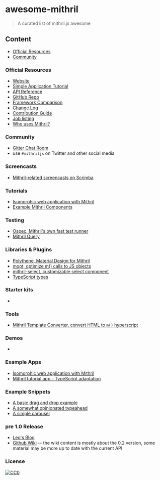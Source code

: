 # awesome-mithril
> A curated list of mithril.js awesome

## Content

- [Official Resources](#official-resources)
- [Community](#community)

### Official Resources

- [Website](http://mithril.js.org/)
- [Simple Application Tutorial](http://mithril.js.org/simple-application.html)
- [API Reference](http://mithril.js.org/api.html)
- [GitHub Repo](https://github.com/lhorie/mithril.js)
- [Framework Comparison](http://mithril.js.org/framework-comparison.html)
- [Change Log](http://mithril.js.org/change-log.html)
- [Contribution Guide](http://mithril.js.org/contributing.html)
- [Job listing](https://github.com/lhorie/mithril.js/wiki/JOBS)
- [Who uses Mithril?](https://github.com/lhorie/mithril.js/wiki/Who-Uses-Mithril)


### Community

- [Gitter Chat Room](https://gitter.im/lhorie/mithril.js)
- use `#mithriljs` on Twitter and other social media

### Screencasts

- [Mithril-related screencasts on Scrimba](https://scrimba.com/topic-mithril)

### Tutorials

- [Isomorphic web application with Mithril](http://isomorphic-mithril.mvlabs.it)
- [Example Mithril Components](https://mithril-examples.firebaseapp.com/)


### Testing

- [Ospec, Mithril's own fast test runner](https://github.com/lhorie/mithril.js/tree/rewrite/ospec)
- [Mithril Query](https://github.com/StephanHoyer/mithril-query)


### Libraries & Plugins

- [Polythene, Material Design for Mithril](https://github.com/ArthurClemens/Polythene)
- [mopt, optimize m() calls to JS objects](https://github.com/tivac/mopt)
- [mithril-select, customizable select component](https://www.npmjs.com/package/mithril-select)
- [TypeScript types](https://www.npmjs.com/package/@types/mithril)

### Starter kits

- []()

### Tools

- [Mithril Template Converter, convert HTML to `m()` hyperscript](http://arthurclemens.github.io/mithril-template-converter/)

### Demos

- []()

### Example Apps

- [Isomorphic web application with Mithril](https://github.com/mvlabs/isomorphic-mithril)
- [Mithril tutorial app - TypeScript adaptation](https://github.com/spacejack/mithril-tutorial-ts)

### Example Snippets

- [A basic drag and drop example](http://codepen.io/grilchgristle/pen/rmaZag)
- [A somewhat opinionated typeahead](http://codepen.io/grilchgristle/pen/pPvGRg)
- [A simple carousel](https://github.com/spacejack/m-carousel)

### pre 1.0 Release

- [Leo's Blog](http://lhorie.github.io/mithril-blog/)
- [Github Wiki](https://github.com/lhorie/mithril.js/wiki) -- the wiki content is mostly about the 0.2 version, some material may be more up to date with the current API

### License

[![CC0](http://mirrors.creativecommons.org/presskit/buttons/88x31/svg/cc-zero.svg)](https://creativecommons.org/publicdomain/zero/1.0/)

